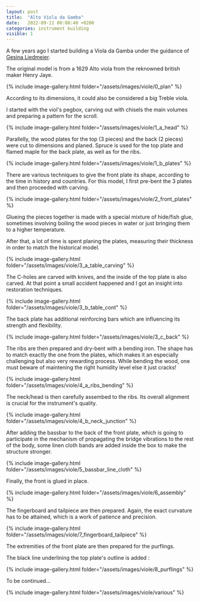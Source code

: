 ```yaml
---
layout: post
title:  "Alto Viola da Gamba"
date:   2022-09-11 00:08:40 +0200
categories: instrument building
visible: 1
---
```


A few years ago I started building a Viola da Gamba under the guidance of [Gesina Liedmeier](https://www.liedmeier.nl/home).

The original model is from a 1629 Alto viola from the reknowned british maker Henry Jaye.


{% include image-gallery.html folder="/assets/images/viole/0_plan" %}

According to its dimensions, it could also be considered a big Treble viola.

I started with the viol's pegbox, carving out with chisels the main volumes and preparing a pattern for the scroll. 

{% include image-gallery.html folder="/assets/images/viole/1_a_head" %}

Parallelly, the wood plates for the top (3 pieces) and the back (2 pieces) were cut to dimensions and planed. Spruce is used for the top plate and flamed maple for the back plate, as well as for the ribs.

{% include image-gallery.html folder="/assets/images/viole/1_b_plates" %}

There are various techniques to give the front plate its shape, according to the time in history and countries. For this model, I first pre-bent the 3 plates and then proceeded with carving.

{% include image-gallery.html folder="/assets/images/viole/2_front_plates" %}

Glueing the pieces together is made with a special mixture of hide/fish glue, sometimes involving boiling the wood pieces in water or just bringing them to a higher temperature.

After that, a lot of time is spent planing the plates, measuring their thickness in order to match the historical model. 

{% include image-gallery.html folder="/assets/images/viole/3_a_table_carving" %}

The C-holes are carved with knives, and the inside of the top plate is also carved. At that point a small accident happened and I got an insight into restoration techniques.

{% include image-gallery.html folder="/assets/images/viole/3_b_table_cont" %}

The back plate has additional reinforcing bars which are influencing its strength and flexibility.

{% include image-gallery.html folder="/assets/images/viole/3_c_back" %}

The ribs are then prepared and dry-bent with a bending iron. The shape has to match exactly the one from the plates, which makes it an especially challenging but also very rewarding process. While bending the wood, one must beware of maintening the right humidity level else it just cracks!

{% include image-gallery.html folder="/assets/images/viole/4_a_ribs_bending" %}

The neck/head is then carefully assembed to the ribs. Its overall alignment is crucial for the instrument's quality.

{% include image-gallery.html folder="/assets/images/viole/4_b_neck_junction" %}

After adding the bassbar to the back of the front plate, which is going to participate in the mechanism of propagating the bridge vibrations to the rest of the body, some linen cloth bands are added inside the box to make the structure stronger. 

{% include image-gallery.html folder="/assets/images/viole/5_bassbar_line_cloth" %}

Finally, the front is glued in place.

{% include image-gallery.html folder="/assets/images/viole/6_assembly" %}

The fingerboard and tailpiece are then prepared. Again, the exact curvature has to be attained, which is a work of patience and precision.

{% include image-gallery.html folder="/assets/images/viole/7_fingerboard_tailpiece" %}

The extremities of the front plate are then prepared for the purflings. 

The black line underlining the top plate's outline is added :

{% include image-gallery.html folder="/assets/images/viole/8_purflings" %}

To be continued...

{% include image-gallery.html folder="/assets/images/viole/various" %}

